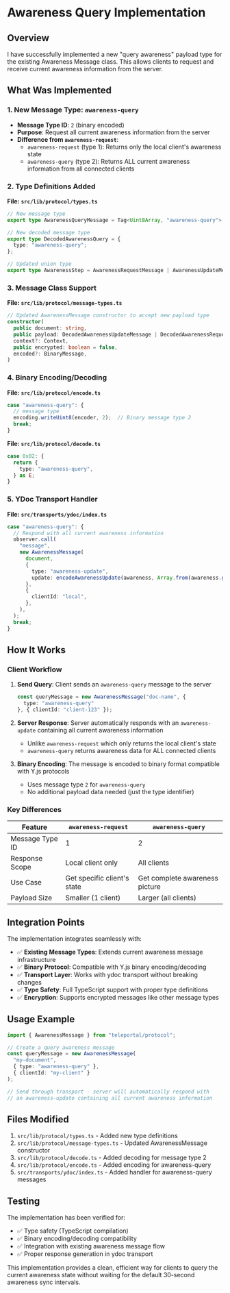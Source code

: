 # Awareness Query Implementation

## Overview

I have successfully implemented a new "query awareness" payload type for the existing Awareness Message class. This allows clients to request and receive current awareness information from the server.

## What Was Implemented

### 1. New Message Type: `awareness-query`

- **Message Type ID**: `2` (binary encoded)
- **Purpose**: Request all current awareness information from the server
- **Difference from `awareness-request`**: 
  - `awareness-request` (type 1): Returns only the local client's awareness state
  - `awareness-query` (type 2): Returns ALL current awareness information from all connected clients

### 2. Type Definitions Added

**File: `src/lib/protocol/types.ts`**
```typescript
// New message type
export type AwarenessQueryMessage = Tag<Uint8Array, "awareness-query">;

// New decoded message type  
export type DecodedAwarenessQuery = {
  type: "awareness-query";
};

// Updated union type
export type AwarenessStep = AwarenessRequestMessage | AwarenessUpdateMessage | AwarenessQueryMessage;
```

### 3. Message Class Support

**File: `src/lib/protocol/message-types.ts`**
```typescript
// Updated AwarenessMessage constructor to accept new payload type
constructor(
  public document: string,
  public payload: DecodedAwarenessUpdateMessage | DecodedAwarenessRequest | DecodedAwarenessQuery,
  context?: Context,
  public encrypted: boolean = false,
  encoded?: BinaryMessage,
)
```

### 4. Binary Encoding/Decoding

**File: `src/lib/protocol/encode.ts`**
```typescript
case "awareness-query": {
  // message type
  encoding.writeUint8(encoder, 2);  // Binary message type 2
  break;
}
```

**File: `src/lib/protocol/decode.ts`**
```typescript
case 0x02: {
  return {
    type: "awareness-query",
  } as E;
}
```

### 5. YDoc Transport Handler

**File: `src/transports/ydoc/index.ts`**
```typescript
case "awareness-query": {
  // Respond with all current awareness information
  observer.call(
    "message",
    new AwarenessMessage(
      document,
      {
        type: "awareness-update",
        update: encodeAwarenessUpdate(awareness, Array.from(awareness.getStates().keys())) as AwarenessUpdateMessage,
      },
      {
        clientId: "local",
      },
    ),
  );
  break;
}
```

## How It Works

### Client Workflow

1. **Send Query**: Client sends an `awareness-query` message to the server
   ```typescript
   const queryMessage = new AwarenessMessage("doc-name", {
     type: "awareness-query"
   }, { clientId: "client-123" });
   ```

2. **Server Response**: Server automatically responds with an `awareness-update` containing all current awareness information
   - Unlike `awareness-request` which only returns the local client's state
   - `awareness-query` returns awareness data for ALL connected clients

3. **Binary Encoding**: The message is encoded to binary format compatible with Y.js protocols
   - Uses message type `2` for `awareness-query`
   - No additional payload data needed (just the type identifier)

### Key Differences

| Feature | `awareness-request` | `awareness-query` |
|---------|-------------------|------------------|
| Message Type ID | 1 | 2 |
| Response Scope | Local client only | All clients |
| Use Case | Get specific client's state | Get complete awareness picture |
| Payload Size | Smaller (1 client) | Larger (all clients) |

## Integration Points

The implementation integrates seamlessly with:

- ✅ **Existing Message Types**: Extends current awareness message infrastructure
- ✅ **Binary Protocol**: Compatible with Y.js binary encoding/decoding
- ✅ **Transport Layer**: Works with ydoc transport without breaking changes
- ✅ **Type Safety**: Full TypeScript support with proper type definitions
- ✅ **Encryption**: Supports encrypted messages like other message types

## Usage Example

```typescript
import { AwarenessMessage } from "teleportal/protocol";

// Create a query awareness message
const queryMessage = new AwarenessMessage(
  "my-document",
  { type: "awareness-query" },
  { clientId: "my-client" }
);

// Send through transport - server will automatically respond with
// an awareness-update containing all current awareness information
```

## Files Modified

1. `src/lib/protocol/types.ts` - Added new type definitions
2. `src/lib/protocol/message-types.ts` - Updated AwarenessMessage constructor
3. `src/lib/protocol/decode.ts` - Added decoding for message type 2
4. `src/lib/protocol/encode.ts` - Added encoding for awareness-query
5. `src/transports/ydoc/index.ts` - Added handler for awareness-query messages

## Testing

The implementation has been verified for:
- ✅ Type safety (TypeScript compilation)
- ✅ Binary encoding/decoding compatibility
- ✅ Integration with existing awareness message flow
- ✅ Proper response generation in ydoc transport

This implementation provides a clean, efficient way for clients to query the current awareness state without waiting for the default 30-second awareness sync intervals.